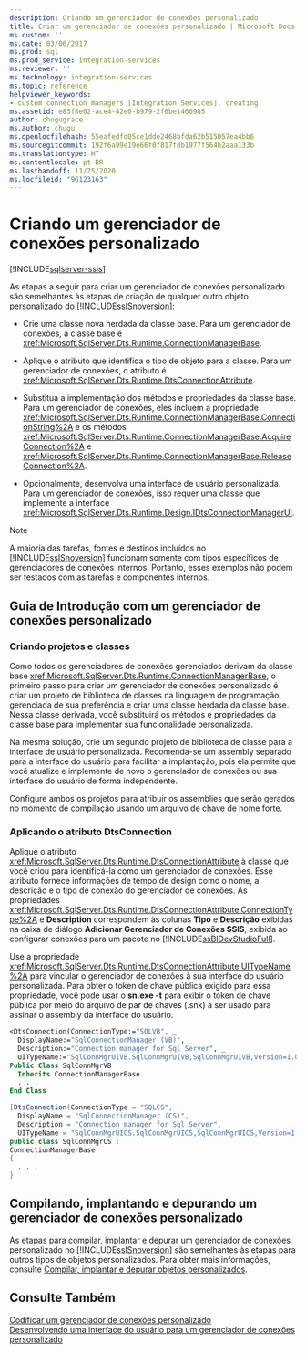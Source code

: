 ```yaml
---
description: Criando um gerenciador de conexões personalizado
title: Criar um gerenciador de conexões personalizado | Microsoft Docs
ms.custom: ''
ms.date: 03/06/2017
ms.prod: sql
ms.prod_service: integration-services
ms.reviewer: ''
ms.technology: integration-services
ms.topic: reference
helpviewer_keywords:
- custom connection managers [Integration Services], creating
ms.assetid: e83f8e02-ace4-42e0-b979-2f6be1460985
author: chugugrace
ms.author: chugu
ms.openlocfilehash: 55eafedfd05ce1dde2468bfda62b515057ea4bb6
ms.sourcegitcommit: 192f6a99e19e66f0f817fdb1977f564b2aaa133b
ms.translationtype: HT
ms.contentlocale: pt-BR
ms.lasthandoff: 11/25/2020
ms.locfileid: "96123163"
---
```

# <a name="creating-a-custom-connection-manager"></a>Criando um gerenciador de conexões personalizado

[!INCLUDE[sqlserver-ssis](../../../includes/applies-to-version/sqlserver-ssis.md)]


  As etapas a seguir para criar um gerenciador de conexões personalizado são semelhantes às etapas de criação de qualquer outro objeto personalizado do [!INCLUDE[ssISnoversion](../../../includes/ssisnoversion-md.md)]:  
  
-   Crie uma classe nova herdada da classe base. Para um gerenciador de conexões, a classe base é <xref:Microsoft.SqlServer.Dts.Runtime.ConnectionManagerBase>.  
  
-   Aplique o atributo que identifica o tipo de objeto para a classe. Para um gerenciador de conexões, o atributo é <xref:Microsoft.SqlServer.Dts.Runtime.DtsConnectionAttribute>.  
  
-   Substitua a implementação dos métodos e propriedades da classe base. Para um gerenciador de conexões, eles incluem a propriedade <xref:Microsoft.SqlServer.Dts.Runtime.ConnectionManagerBase.ConnectionString%2A> e os métodos <xref:Microsoft.SqlServer.Dts.Runtime.ConnectionManagerBase.AcquireConnection%2A> e <xref:Microsoft.SqlServer.Dts.Runtime.ConnectionManagerBase.ReleaseConnection%2A>.  
  
-   Opcionalmente, desenvolva uma interface de usuário personalizada. Para um gerenciador de conexões, isso requer uma classe que implemente a interface <xref:Microsoft.SqlServer.Dts.Runtime.Design.IDtsConnectionManagerUI>.  
  
> [!NOTE]  
>  A maioria das tarefas, fontes e destinos incluídos no [!INCLUDE[ssISnoversion](../../../includes/ssisnoversion-md.md)] funcionam somente com tipos específicos de gerenciadores de conexões internos. Portanto, esses exemplos não podem ser testados com as tarefas e componentes internos.  
  
## <a name="getting-started-with-a-custom-connection-manager"></a>Guia de Introdução com um gerenciador de conexões personalizado  
  
### <a name="creating-projects-and-classes"></a>Criando projetos e classes  
 Como todos os gerenciadores de conexões gerenciados derivam da classe base <xref:Microsoft.SqlServer.Dts.Runtime.ConnectionManagerBase>, o primeiro passo para criar um gerenciador de conexões personalizado é criar um projeto de biblioteca de classes na linguagem de programação gerenciada de sua preferência e criar uma classe herdada da classe base. Nessa classe derivada, você substituirá os métodos e propriedades da classe base para implementar sua funcionalidade personalizada.  
  
 Na mesma solução, crie um segundo projeto de biblioteca de classe para a interface de usuário personalizada. Recomenda-se um assembly separado para a interface do usuário para facilitar a implantação, pois ela permite que você atualize e implemente de novo o gerenciador de conexões ou sua interface do usuário de forma independente.  
  
 Configure ambos os projetos para atribuir os assemblies que serão gerados no momento de compilação usando um arquivo de chave de nome forte.  
  
### <a name="applying-the-dtsconnection-attribute"></a>Aplicando o atributo DtsConnection  
 Aplique o atributo <xref:Microsoft.SqlServer.Dts.Runtime.DtsConnectionAttribute> à classe que você criou para identificá-la como um gerenciador de conexões. Esse atributo fornece informações de tempo de design como o nome, a descrição e o tipo de conexão do gerenciador de conexões. As propriedades <xref:Microsoft.SqlServer.Dts.Runtime.DtsConnectionAttribute.ConnectionType%2A> e **Description** correspondem às colunas **Tipo** e **Descrição** exibidas na caixa de diálogo **Adicionar Gerenciador de Conexões SSIS**, exibida ao configurar conexões para um pacote no [!INCLUDE[ssBIDevStudioFull](../../../includes/ssbidevstudiofull-md.md)].  
  
 Use a propriedade <xref:Microsoft.SqlServer.Dts.Runtime.DtsConnectionAttribute.UITypeName%2A> para vincular o gerenciador de conexões à sua interface do usuário personalizada. Para obter o token de chave pública exigido para essa propriedade, você pode usar o **sn.exe -t** para exibir o token de chave pública por meio do arquivo de par de chaves (.snk) a ser usado para assinar o assembly da interface do usuário.  
  
```vb  
<DtsConnection(ConnectionType:="SQLVB", _  
  DisplayName:="SqlConnectionManager (VB)", _  
  Description:="Connection manager for Sql Server", _  
  UITypeName:="SqlConnMgrUIVB.SqlConnMgrUIVB,SqlConnMgrUIVB,Version=1.0.0.0,Culture=neutral,PublicKeyToken=<insert public key token here>")> _  
Public Class SqlConnMgrVB  
  Inherits ConnectionManagerBase  
  . . .  
End Class  
```  
  
```csharp  
[DtsConnection(ConnectionType = "SQLCS",  
  DisplayName = "SqlConnectionManager (CS)",  
  Description = "Connection manager for Sql Server",  
  UITypeName = "SqlConnMgrUICS.SqlConnMgrUICS,SqlConnMgrUICS,Version=1.0.0.0,Culture=neutral,PublicKeyToken=<insert public key token here>")]  
public class SqlConnMgrCS :  
ConnectionManagerBase  
{  
  . . .  
}  
```  
  
## <a name="building-deploying-and-debugging-a-custom-connection-manager"></a>Compilando, implantando e depurando um gerenciador de conexões personalizado  
 As etapas para compilar, implantar e depurar um gerenciador de conexões personalizado no [!INCLUDE[ssISnoversion](../../../includes/ssisnoversion-md.md)] são semelhantes às etapas para outros tipos de objetos personalizados. Para obter mais informações, consulte [Compilar, implantar e depurar objetos personalizados](../../../integration-services/extending-packages-custom-objects/building-deploying-and-debugging-custom-objects.md).    
  
## <a name="see-also"></a>Consulte Também  
 [Codificar um gerenciador de conexões personalizado](../../../integration-services/extending-packages-custom-objects/connection-manager/coding-a-custom-connection-manager.md)   
 [Desenvolvendo uma interface do usuário para um gerenciador de conexões personalizado](../../../integration-services/extending-packages-custom-objects/connection-manager/developing-a-user-interface-for-a-custom-connection-manager.md)  
  
  
